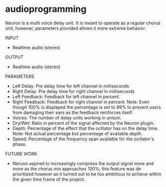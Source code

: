 # audioprogramming
Neuron is a multi voice delay unit. It is meant to operate as a regular chorus unit,
however, parameters provided allows it more extreme behavior.

INPUT
- Realtime audio (stereo)

OUTPUT
- Realtime audio (stereo)

PARAMETERS
- Left Delay: Pre delay time for left channel in milliseconds
- Right Delay: Pre delay time for right channel in milliseconds
- Left Feedback: Feedback for left channel in percent.
- Right Feedback: Feedback for right channel in percent.
    Note: Even though 100% is displayed the percentage is set to 99% to prevent
    users from damaging their ears as the feedback reinforces itself.
- Voices: The number of delay units working in unison.
- Dry/Wet: Ratio in percent of the signal affected by the Neuron plugin.
- Depth: Percentage of the effect that the ocillator has on the delay time.
    Note: Not actual percentage but percentage of available depth.
- Speed: Percentage of the frequency span available for the ocillator's phase.

FUTURE WORK
- Neruon aspired to increasingly compress the output signal more and more as the
chorus mix approaches 100%, this feature was de prioritized however as it turned
out to be too ambitious to achieve within the given time frame of the project.
